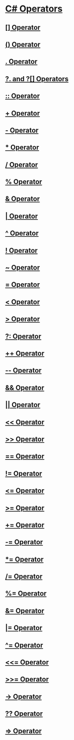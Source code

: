 # [C# Operators](index.md)
## [[] Operator](index-operator.md)
## [() Operator](invocation-operator.md)
## [. Operator](member-access-operator.md)
## [?. and ?[] Operators](null-conditional-operators.md)
## [:: Operator](namespace-alias-qualifer.md)
## [+ Operator](addition-operator.md)
## [- Operator](subtraction-operator.md)
## [* Operator](multiplication-operator.md)
## [/ Operator](division-operator.md)
## [% Operator](modulus-operator.md)
## [& Operator](and-operator.md)
## [| Operator](or-operator.md)
## [^ Operator](xor-operator.md)
## [! Operator](logical-negation-operator.md)
## [~ Operator](bitwise-complement-operator.md)
## [= Operator](assignment-operator.md)
## [< Operator](less-than-operator.md)
## [> Operator](greater-than-operator.md)
## [?: Operator](conditional-operator.md)
## [++ Operator](increment-operator.md)
## [-- Operator](decrement-operator.md)
## [&& Operator](conditional-and-operator.md)
## [|| Operator](conditional-or-operator.md)
## [<< Operator](left-shift-operator.md)
## [>> Operator](right-shift-operator.md)
## [== Operator](equality-comparison-operator.md)
## [!= Operator](not-equal-operator.md)
## [<= Operator](less-than-equal-operator.md)
## [>= Operator](greater-than-equal-operator.md)
## [+= Operator](addition-assignment-operator.md)
## [-= Operator](subtraction-assignment-operator.md)
## [*= Operator](multiplication-assignment-operator.md)
## [/= Operator](division-assignment-operator.md)
## [%= Operator](modulus-assignment-operator.md)
## [&= Operator](and-assignment-operator.md)
## [|= Operator](or-assignment-operator.md)
## [^= Operator](xor-assignment-operator.md)
## [<<= Operator](left-shift-assignment-operator.md)
## [>>= Operator](right-shift-assignment-operator.md)
## [-> Operator](dereference-operator.md)
## [?? Operator](null-coalescing-operator.md)
## [=> Operator](lambda-operator.md)
